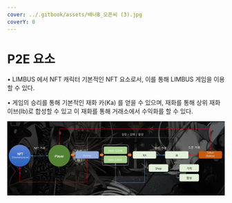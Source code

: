 ```yaml
---
cover: ../.gitbook/assets/배너B_오픈씨 (3).jpg
coverY: 0
---
```


# P2E 요소

• LIMBUS 에서 NFT 캐릭터 기본적인 NFT 요소로서, 이를 통해 LIMBUS 게임을 이용할 수 있다.

• 게임의 승리를 통해 기본적인 재화 카(Ka) 를 얻을 수 있으며, 재화를 통해 상위 재화 이브(Ib)로 합성할 수 있고 이 재화를 통해 거래소에서 수익화를 할 수 있다.

![](<../.gitbook/assets/캡처 (13).PNG>)
